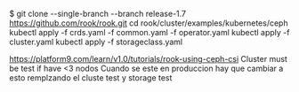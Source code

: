 $ git clone --single-branch --branch release-1.7 https://github.com/rook/rook.git
cd rook/cluster/examples/kubernetes/ceph
kubectl apply -f crds.yaml -f common.yaml -f operator.yaml
kubectl apply -f cluster.yaml
kubectl apply -f storageclass.yaml

https://platform9.com/learn/v1.0/tutorials/rook-using-ceph-csi
Cluster must be test if have <3 nodos
Cuando se este en produccion hay que cambiar a esto remplzando el cluste test y storage test